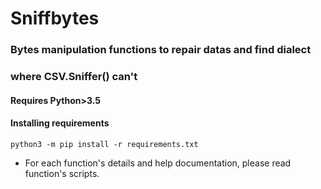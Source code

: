 # Sniffbytes

### Bytes manipulation functions to repair datas and find dialect
### where CSV.Sniffer() can't

#### Requires Python>3.5

#### Installing requirements

``` python3 -m pip install -r requirements.txt ```

- For each function's details and help documentation, please
  read function's scripts.

